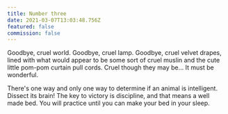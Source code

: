 ```yaml
---
title: Number three
date: 2021-03-07T13:03:48.756Z
featured: false
commission: false
---
```

Goodbye, cruel world. Goodbye, cruel lamp. Goodbye, cruel velvet drapes, lined with what would appear to be some sort of cruel muslin and the cute little pom-pom curtain pull cords. Cruel though they may be… It must be wonderful.

There's one way and only one way to determine if an animal is intelligent. Dissect its brain! The key to victory is discipline, and that means a well made bed. You will practice until you can make your bed in your sleep.